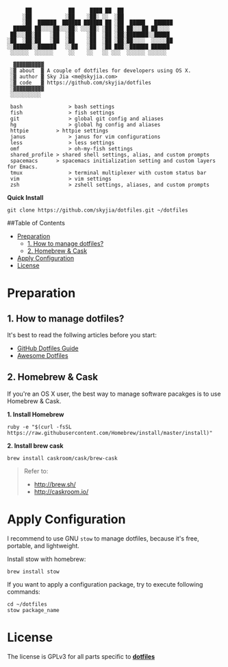 ```
      ██            ██     ████ ██  ██                
     ░██           ░██    ░██░ ░░  ░██                
     ░██  ██████  ██████ ██████ ██ ░██  █████   ██████
  ██████ ██░░░░██░░░██░ ░░░██░ ░██ ░██ ██░░░██ ██░░░░ 
 ██░░░██░██   ░██  ░██    ░██  ░██ ░██░███████░░█████ 
░██  ░██░██   ░██  ░██    ░██  ░██ ░██░██░░░░  ░░░░░██
░░██████░░██████   ░░██   ░██  ░██ ███░░██████ ██████ 
 ░░░░░░  ░░░░░░     ░░    ░░   ░░ ░░░  ░░░░░░ ░░░░░░  
 
  ▓▓▓▓▓▓▓▓▓▓
 ░▓ about  ▓ A couple of dotfiles for developers using OS X.
 ░▓ author ▓ Sky Jia <me@skyjia.com>
 ░▓ code   ▓ https://github.com/skyjia/dotfiles
 ░▓▓▓▓▓▓▓▓▓▓
 ░░░░░░░░░░

 bash				> bash settings
 fish				> fish settings
 git				> global git config and aliases
 hg					> global hg config and aliases
 httpie			> httpie settings
 janus				> janus for vim configurations
 less				> less settings
 omf				> oh-my-fish settings
 shared_profile	> shared shell settings, alias, and custom prompts
 spacemacs		> spacemacs initialization setting and custom layers for Emacs.
 tmux				> terminal multiplexer with custom status bar
 vim				> vim settings
 zsh				> zshell settings, aliases, and custom prompts
```

**Quick Install**

```shell
git clone https://github.com/skyjia/dotfiles.git ~/dotfiles
```

##Table of Contents

<!-- START doctoc generated TOC please keep comment here to allow auto update -->
<!-- DON'T EDIT THIS SECTION, INSTEAD RE-RUN doctoc TO UPDATE -->


- [Preparation](#preparation)
  - [1. How to manage dotfiles?](#1-how-to-manage-dotfiles)
  - [2. Homebrew & Cask](#2-homebrew-&-cask)
- [Apply Configuration](#apply-configuration)
- [License](#license)

<!-- END doctoc generated TOC please keep comment here to allow auto update -->


# Preparation

## 1. How to manage dotfiles?

It's best to read the follwing articles before you start:

- [GitHub Dotfiles Guide](https://dotfiles.github.io/)
- [Awesome Dotfiles](https://github.com/webpro/awesome-dotfiles)

## 2. Homebrew & Cask

If you're an OS X user, the best way to manage software pacakges is to use Homebrew & Cask.

**1. Install Homebrew**

```shell
ruby -e "$(curl -fsSL https://raw.githubusercontent.com/Homebrew/install/master/install)"
```

**2. Install brew cask**

```shell
brew install caskroom/cask/brew-cask
```

> Refer to:  
> - http://brew.sh/  
> - http://caskroom.io/  

# Apply Configuration

I recommend to use GNU `stow` to manage dotfiles, because it's free, portable, and lightweight.

Install stow with homebrew:

```shell
brew install stow
```

If you want to apply a configuration package, try to execute following commands:

```shell
cd ~/dotfiles
stow package_name
```


# License

The license is GPLv3 for all parts specific to [**dotfiles**](https://github.com/skyjia/dotfiles)
